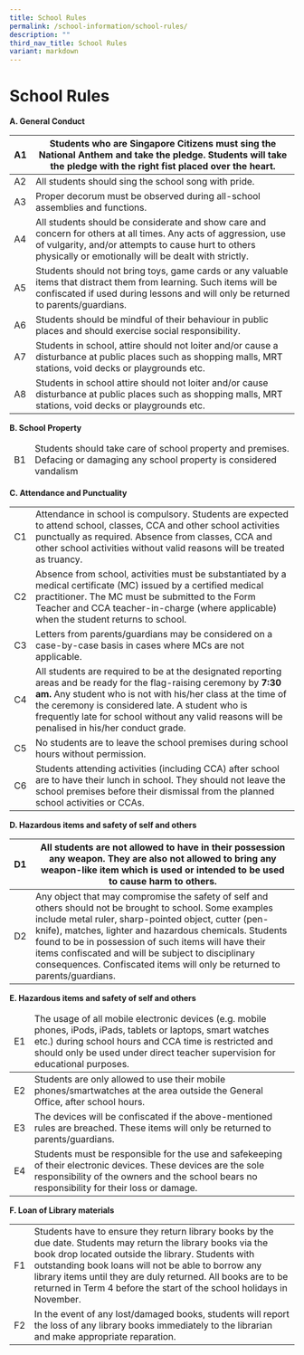```yaml
---
title: School Rules
permalink: /school-information/school-rules/
description: ""
third_nav_title: School Rules
variant: markdown
---
```

# School Rules

**A. General Conduct**

<table>
<thead>
  <tr>
    <th>A1</th>
    <th>Students who are Singapore Citizens must sing the National Anthem and take the pledge. Students will take the pledge with the right fist placed over the heart. </th>
  </tr>
</thead>
<tbody>
  <tr>
    <td>A2</td>
    <td>All students should sing the school song with pride.</td>
  </tr>
  <tr>
    <td>A3</td>
    <td>Proper decorum must be observed during all-school assemblies and functions.</td>
  </tr>
  <tr>
    <td>A4</td>
    <td>All students should be considerate and show care and concern for others at all times. Any acts of aggression, use of vulgarity, and/or attempts to cause hurt to others physically or emotionally will be dealt with strictly.</td>
  </tr>
  <tr>
    <td>A5</td>
    <td>Students should not bring toys, game cards or any valuable items that distract them from learning. Such items will be confiscated if used during lessons and will only be returned to parents/guardians.</td>
  </tr>
  <tr>
    <td>A6</td>
    <td>Students should be mindful of their behaviour in public places and should exercise social responsibility.</td>
  </tr>
  <tr>
    <td>A7</td>
    <td>Students in school, attire should not loiter and/or cause a disturbance at public places such as shopping malls, MRT stations, void decks or playgrounds etc.</td>
  </tr>
  <tr>
    <td>A8</td>
    <td>Students in school attire should not loiter and/or cause disturbance at public places such as shopping malls, MRT stations, void decks or playgrounds etc.</td>
  </tr>
</tbody>
</table>

**B. School Property**

<table>
<thead>
  <tr>
    <td>B1</td>
    <td>Students should take care of school property and premises. Defacing or damaging any school property is considered vandalism</td>
  </tr>
</thead>
</table>

**C. Attendance and Punctuality**

<table>
<tbody>
  <tr>
    <td>C1</td>
    <td>Attendance in school is compulsory. Students are expected to attend school, classes, CCA and other school activities punctually as required. Absence from classes, CCA and other school activities without valid reasons will be treated as truancy.</td>
  </tr>
  <tr>
    <td>C2</td>
    <td>Absence from school, activities must be substantiated by a medical certificate (MC) issued by a certified medical practitioner. The MC must be submitted to the Form Teacher and CCA teacher-in-charge (where applicable) when the student returns to school.</td>
  </tr>
  <tr>
    <td>C3</td>
    <td>Letters from parents/guardians may be considered on a case-by-case basis in cases where MCs are not applicable.</td>
  </tr>
  <tr>
    <td>C4</td>
    <td>All students are required to be at the designated reporting areas and be ready for the flag-raising ceremony by <b>7:30 am.</b> Any student who is not with his/her class at the time of the ceremony is considered late. A student who is frequently late for school without any valid reasons will be penalised in his/her conduct grade.</td>
  </tr>
  <tr>
    <td>C5</td>
    <td>No students are to leave the school premises during school hours without permission.</td>
  </tr>
  <tr>
    <td>C6</td>
    <td>Students attending activities (including CCA) after school are to have their lunch in school. They should not leave the school premises before their dismissal from the planned school activities or CCAs.</td>
  </tr>
</tbody>
</table>

**D. Hazardous items and safety of self and others**

<table>
<thead>
  <tr>
    <th>D1</th>
    <th>All students are not allowed to have in their possession any weapon. They are also not allowed to bring any weapon-like item which is used or intended to be used to cause harm to others.</th>
  </tr>
</thead>
<tbody>
  <tr>
    <td>D2</td>
    <td>Any object that may compromise the safety of self and others should not be brought to school. Some examples include metal ruler, sharp-pointed object, cutter (pen-knife), matches, lighter and hazardous chemicals. Students found to be in possession of such items will have their items confiscated and will be subject to disciplinary consequences. Confiscated items will only be returned to parents/guardians.</td>
  </tr>
</tbody>
</table>

**E. Hazardous items and safety of self and others**

<table>
<thead>
  <tr>
    <td>E1</td>
    <td>The usage of all mobile electronic devices (e.g. mobile phones, iPods, iPads, tablets or laptops, smart watches etc.) during school hours and CCA time is restricted and should only be used under direct teacher supervision for educational purposes.</td>
  </tr>
</thead>
<tbody>
  <tr>
    <td>E2</td>
    <td>Students are only allowed to use their mobile phones/smartwatches at the area outside the General Office, after school hours.</td>
  </tr>
  <tr>
    <td>E3</td>
    <td>The devices will be confiscated if the above-mentioned rules are breached. These items will only be returned to parents/guardians.</td>
  </tr>
  <tr>
    <td>E4</td>
    <td>Students must be responsible for the use and safekeeping of their electronic devices. These devices are the sole responsibility of the owners and the school bears no responsibility for their loss or damage.</td>
  </tr>
</tbody>
</table>

**F. Loan of Library materials**

<table>
<tbody>
  <tr>
    <td>F1</td>
    <td>Students have to ensure they return library books by the due date. Students may return the library books via the book drop located outside the library. Students with outstanding book loans will not be able to borrow any library items until they are duly returned.  All books are to be returned in Term 4 before the start of the school holidays in November.</td>
  </tr>
  <tr>
    <td>F2</td>
    <td>In the event of any lost/damaged books, students will report the loss of any library books immediately to the librarian and make appropriate reparation.</td>
  </tr>
</tbody>
</table>
